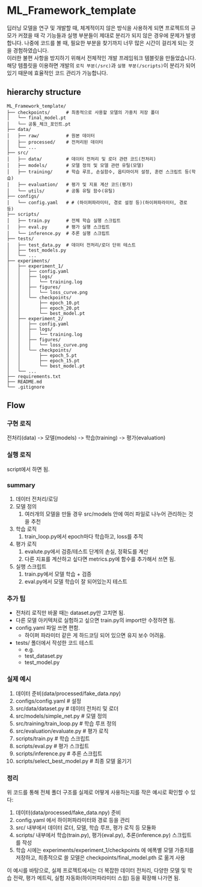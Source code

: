 # ML_Framework_template
딥러닝 모델을 연구 및 개발할 때, 체계적이지 않은 방식을 사용하게 되면
프로젝트의 규모가 커졌을 때 각 기능들과 실행 부분들이 제대로 분리가 되지 않은 경우에 문제가 발생합니다.
나중에 코드를 볼 때, 
필요한 부분을 찾기까지 너무 많은 시간이 걸리게 되는 것을 경험하였습니다.  
이러한 불편 사항을 방지하기 위해서 전체적인 개발 프레임워크 템블릿을 만들었습니다.  
해당 템플릿을 이용하면 개발의 `로직 부분(/src)`과 `실행 부분(/scripts)`이 분리가 되어 있기 때문에 효율적인 코드 관리가 가능합니다.

## hierarchy structure
```
ML_Framework_template/
├── checkpoints/      # 최종적으로 사용할 모델의 가중치 저장 폴더
│   └── final_model.pt
│   └── 공통_체크_포인트.pt
├── data/
│   ├── raw/          # 원본 데이터
│   ├── processed/    # 전처리된 데이터
│   └── ...
├── src/
│   ├── data/         # 데이터 전처리 및 로더 관련 코드(전처리)
│   ├── models/       # 모델 정의 및 모델 관련 유틸(모델)
│   ├── training/     # 학습 루프, 손실함수, 옵티마이저 설정, 훈련 스크립트 등(학습)
│   ├── evaluation/   # 평가 및 지표 계산 코드(평가)
│   └── utils/        # 공통 유틸 함수(유틸)
├── configs/
│   └── config.yaml   # # (하이퍼파라미터, 경로 설정 등)(하이퍼파라미터, 경로 등)
├── scripts/
│   ├── train.py      # 전체 학습 실행 스크립트
│   ├── eval.py       # 평가 실행 스크립트
│   └── inference.py  # 추론 실행 스크립트
├── tests/
│   ├── test_data.py  # 데이터 전처리/로더 단위 테스트
│   ├── test_models.py
│   └── ...
├── experiments/
│   ├── experiment_1/
│   │   ├── config.yaml
│   │   ├── logs/
│   │   │   └── training.log
│   │   ├── figures/
│   │   │   └── loss_curve.png
│   │   └── checkpoints/
│   │       ├── epoch_10.pt
│   │       ├── epoch_20.pt
│   │       └── best_model.pt
│   ├── experiment_2/
│   │   ├── config.yaml
│   │   ├── logs/
│   │   │   └── training.log
│   │   ├── figures/
│   │   │   └── loss_curve.png
│   │   └── checkpoints/
│   │       ├── epoch_5.pt
│   │       ├── epoch_15.pt
│   │       └── best_model.pt
│   └── ...
├── requirements.txt
├── README.md
└── .gitignore
```
## Flow
### 구현 로직
전처리(data) -> 모델(models) -> 학습(training) -> 평가(evaluation)

### 실행 로직
script에서 하면 됨.

### summary
1. 데이터 전처리/로딩
2. 모델 정의
   1. 여러개의 모델을 만들 경우 src/models 안에 여러 파일로 나누어 관리하는 것을 추천
3. 학습 로직
      1. train_loop.py에서 epoch마다 학습하고, loss를 추적
4. 평가 로직
   1. evalute.py에서 검증/테스트 단계의 손실, 정확도를 계산
   2. 다른 지표를 계산하고 싶다면 metrics.py에 함수를 추가해서 쓰면 됨.
5. 실행 스크립트
   1. train.py에서 모델 학습 + 검증
   2. eval.py에서 모델 학습이 잘 되어있는지 테스트

### 추가 팁
- 전처리 로직만 바꿀 때는 dataset.py만 고치면 됨.
- 다른 모델 아키텍처로 실험하고 싶으면 train.py의 import만 수정하면 됨.
- config.yaml 파일 쓰면 편함.
  - 하이퍼 파라미터 같은 게 하드코딩 되어 있으면 유지 보수 어려움.
- tests/ 폴더에서 작성한 코드 테스트
  - e.g.
  - test_dataset.py
  - test_model.py
  
### 실제 예시
1. 데이터 준비(data/processed/fake_data.npy)
2. configs/config.yaml           # 설정
3. src/data/dataset.py           # 데이터 전처리 및 로더
4. src/models/simple_net.py      # 모델 정의
5. src/training/train_loop.py    # 학습 루프 정의
6. src/evaluation/evaluate.py    # 평가 로직
7. scripts/train.py              # 학습 스크립트
8. scripts/eval.py               # 평가 스크립트
9. scripts/inference.py          # 추론 스크립트
10. scripts/select_best_model.py # 최종 모델 옮기기

### 정리
위 코드를 통해 전체 폴더 구조를 실제로 어떻게 사용하는지를 작은 예시로 확인할 수 있다:
1.	데이터(data/processed/fake_data.npy) 준비
2.	config.yaml 에서 하이퍼파라미터와 경로 등을 관리
3.	src/ 내부에서 데이터 로더, 모델, 학습 루프, 평가 로직 등 모듈화
4.	scripts/ 내부에서 학습(train.py), 평가(eval.py), 추론(inference.py) 스크립트를 작성
5.	학습 시에는 experiments/experiment_1/checkpoints 에 에폭별 모델 가중치를 저장하고, 최종적으로 쓸 모델은 checkpoints/final_model.pth 로 옮겨 사용

이 예시를 바탕으로, 실제 프로젝트에서는 더 복잡한 데이터 전처리, 다양한 모델 및 학습 전략, 평가 메트릭, 실험 자동화(하이퍼파라미터 스윕) 등을 확장해 나가면 됨.
